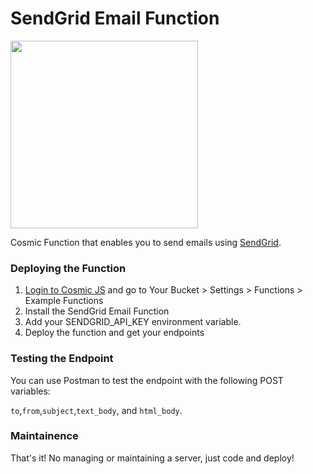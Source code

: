 # SendGrid Email Function
<img src="https://cosmic-s3.imgix.net/ed58d700-7b2c-11e8-9d6b-252d8b978aea-SendGrid-Logo.png?w=1000" width="300" />

Cosmic Function that enables you to send emails using [SendGrid](https://sendgrid.com).

### Deploying the Function
1. [Login to Cosmic JS](https://cosmicjs.com) and go to Your Bucket > Settings > Functions > Example Functions
2. Install the SendGrid Email Function
3. Add your SENDGRID_API_KEY environment variable.
4. Deploy the function and get your endpoints

### Testing the Endpoint
You can use Postman to test the endpoint with the following POST variables:

`to`,`from`,`subject`,`text_body`, and `html_body`.


### Maintainence
That's it! No managing or maintaining a server, just code and deploy!
